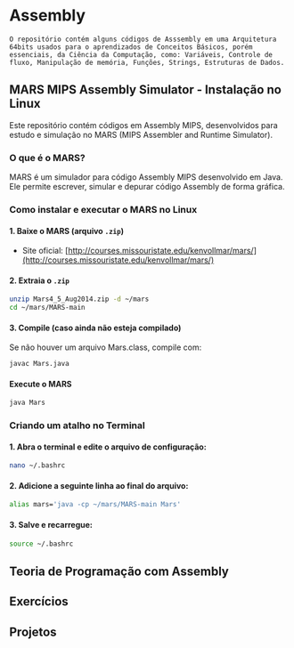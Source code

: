 # Assembly
    O repositório contém alguns códigos de Asssembly em uma Arquitetura 64bits usados para o aprendizados de Conceitos Básicos, porém essenciais, da Ciência da Computação, como: Variáveis, Controle de fluxo, Manipulação de memória, Funções, Strings, Estruturas de Dados.


## MARS MIPS Assembly Simulator - Instalação no Linux

Este repositório contém códigos em Assembly MIPS, desenvolvidos para estudo e simulação no MARS (MIPS Assembler and Runtime Simulator).

### O que é o MARS?
MARS é um simulador para código Assembly MIPS desenvolvido em Java. Ele permite escrever, simular e depurar código Assembly de forma gráfica.

### Como instalar e executar o MARS no Linux

#### 1. Baixe o MARS (arquivo `.zip`)

- Site oficial: [http://courses.missouristate.edu/kenvollmar/mars/](http://courses.missouristate.edu/kenvollmar/mars/)

#### 2. Extraia o `.zip`

```bash
unzip Mars4_5_Aug2014.zip -d ~/mars
cd ~/mars/MARS-main
```
#### 3. Compile (caso ainda não esteja compilado)
Se não houver um arquivo Mars.class, compile com:

```bash
javac Mars.java
```

#### Execute o MARS

```bash
java Mars
```

### Criando um atalho no Terminal
#### 1. Abra o terminal e edite o arquivo de configuração:

```bash
nano ~/.bashrc
```
#### 2. Adicione a seguinte linha ao final do arquivo:

``` bash
alias mars='java -cp ~/mars/MARS-main Mars'
```
#### 3. Salve e recarregue:

```bash
source ~/.bashrc
```

## Teoria de Programação com Assembly

## Exercícios 

## Projetos
     